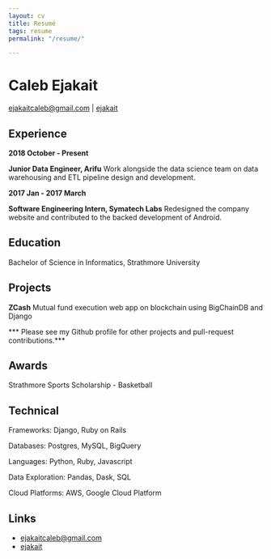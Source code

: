 ```yaml
---
layout: cv
title: Resumé
tags: resume
permalink: "/resume/"

---
```

# Caleb Ejakait

<div id="webaddress"> <a href="mailto:ejakaitcaleb@gmail.com">ejakaitcaleb@gmail.com</a> | <i class="fa fa-github"></i> <a href="http://github.com/ejakait">ejakait</a>

</div>

## Experience

**2018 October - Present**

**Junior Data Engineer, Arifu**  Work alongside the data science team on data warehousing and ETL pipeline design and development.

**2017 Jan - 2017 March**

**Software Engineering Intern, Symatech Labs** Redesigned the company website and contributed to the backed development of Android.

## Education

Bachelor of Science in Informatics, Strathmore University

## Projects

**ZCash** Mutual fund execution web app on blockchain using BigChainDB and Django

\*** Please see my Github profile for other projects and pull-request contributions.***

## Awards

Strathmore Sports Scholarship - Basketball

## Technical

Frameworks: Django, Ruby on Rails

Databases: Postgres, MySQL, BigQuery

Languages: Python, Ruby, Javascript

Data Exploration: Pandas, Dask, SQL

Cloud Platforms: AWS, Google Cloud Platform

## Links

* <i class="fa fa-envelope"></i> <a href="mailto:ejakaitcaleb@gmail.com">ejakaitcaleb@gmail.com</a><br />
* <i class="fa fa-github"></i> <a href="http://github.com/ejakait">ejakait</a><br />

<!-- ### Footer

Last updated: August 2020-->